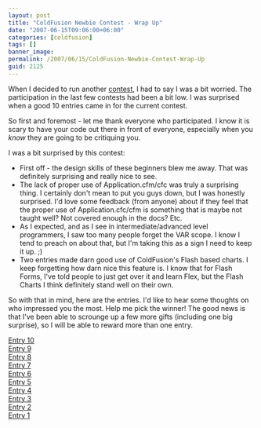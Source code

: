 ```yaml
---
layout: post
title: "ColdFusion Newbie Contest - Wrap Up"
date: "2007-06-15T09:06:00+06:00"
categories: [coldfusion]
tags: []
banner_image: 
permalink: /2007/06/15/ColdFusion-Newbie-Contest-Wrap-Up
guid: 2125
---
```


When I decided to run another <a href="http://www.raymondcamden.com/index.cfm/2007/4/16/ColdFusion-Newbie-Contest-Announced--Monster-Maker
">contest</a>, I had to say I was a bit worried. The participation in the last few contests had been a bit low. I was surprised when a good 10 entries came in for the current contest.
<!--more-->
So first and foremost - let me thank everyone who participated. I know it is scary to have your code out there in front of everyone, especially when you <i>know</i> they are going to be critiquing you. 

I was a bit surprised by this contest:

<ul>
<li>First off - the design skills of these beginners blew me away. That was definitely surprising and really nice to see.
<li>The lack of proper use of Application.cfm/cfc was truly a surprising thing. I certainly don't mean to put you guys down, but I was honestly surprised. I'd love some feedback (from anyone) about if they feel that the proper use of Application.cfc/cfm is something that is maybe not taught well? Not covered enough in the docs? Etc.
<li>As I expected, and as I see in intermediate/advanced level programmers, I saw too many people forget the VAR scope. I know I tend to preach on about that, but I'm taking this as a sign I need to keep it up. ;)
<li>Two entries made darn good use of ColdFusion's Flash based charts. I keep forgetting how darn nice this feature is. I know that for Flash Forms, I've told people to just get over it and learn Flex, but the Flash Charts I think definitely stand well on their own.
</ul>

So with that in mind, here are the entries. I'd like to hear some thoughts on who impressed you the most. Help me pick the winner! The good news is that I've been able to scrounge up a few more gifts (including one big surprise), so I will be able to reward more than one entry.

<a href="http://www.coldfusionjedi.com/index.cfm/2007/6/14/ColdFusion-Newbie-Contest--Entry-10">Entry 10</a><br>
<a href="http://www.coldfusionjedi.com/index.cfm/2007/6/13/ColdFusion-Newbie-Contest--Entry-9">Entry 9</a><br>
<a href="http://www.coldfusionjedi.com/index.cfm/2007/6/6/ColdFusion-Newbie-Contest--Entry-8">Entry 8</a><br>
<a href="http://www.coldfusionjedi.com/index.cfm/2007/5/31/ColdFusion-Newbie-Contest--Entry-7">Entry 7</a><br>
<a href="http://www.coldfusionjedi.com/index.cfm/2007/5/29/ColdFusion-Newbie-Contest--Entry-6">Entry 6</a><br>
<a href="http://www.coldfusionjedi.com/index.cfm/2007/5/26/ColdFusion-Newbie-Contest--Entry-5">Entry 5</a><br>
<a href="http://www.coldfusionjedi.com/index.cfm/2007/5/24/ColdFusion-Newbie-Contest--Entry-4">Entry 4</a><br>
<a href="http://www.coldfusionjedi.com/index.cfm/2007/5/22/ColdFusion-Newbie-Contest--Entry-3">Entry 3</a><br>
<a href="http://www.coldfusionjedi.com/index.cfm/2007/5/19/ColdFusion-Newbie-Contest--Entry-2">Entry 2</a><br>
<a href="http://www.coldfusionjedi.com/index.cfm/2007/5/17/ColdFusion-Newbie-Contest--Entry-1">Entry 1</a><br>